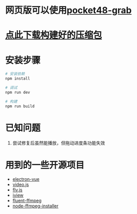 # 网页版可以使用[pocket48-grab](https://github.com/xsaiting/pocket48-grab/)

# [点此下载构建好的压缩包](https://github.com/Jarvay/48live-electron/releases)

# 安装步骤
``` bash
# 安装依赖
npm install

# 调试
npm run dev

# 构建
npm run build
```

# 已知问题
1. 尝试修复后虽然能播放，但拖动进度条功能失效

# 用到的一些开源项目
* [electron-vue](https://github.com/SimulatedGREG/electron-vue)
* [video.js](https://github.com/videojs/video.js)
* [flv.js](https://github.com/Bilibili/flv.js)
* [iview](https://github.com/iview/iview)
* [fluent-ffmpeg](https://github.com/fluent-ffmpeg/node-fluent-ffmpeg)
* [node-ffmpeg-installer](https://github.com/kribblo/node-ffmpeg-installer)
